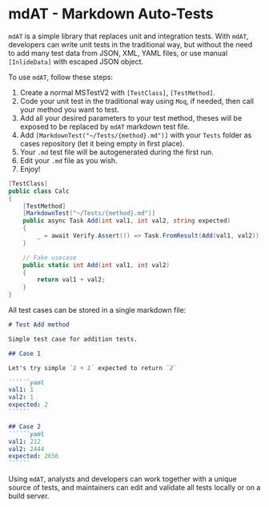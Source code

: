 # mdAT - Markdown Auto-Tests

``mdAT`` is a simple library that replaces unit and integration tests. With ``mdAT``, developers can write unit tests in the traditional way, but without the need to add many test data from JSON, XML, YAML files, or use manual ``[InlideData]`` with escaped JSON object.

To use ``mdAT``, follow these steps:

1. Create a normal MSTestV2 with `[TestClass]`, `[TestMethod]`.
1. Code your unit test in the traditional way using `Moq`, if needed, then call your method you want to test.
1. Add all your desired parameters to your test method, theses will be exposed to be replaced by ``mdAT`` markdown test file.
1. Add `[MarkdownTest("~/Tests/{method}.md")]` with your `Tests` folder as cases repository (let it being empty in first place).
1. Your `.md` test file will be autogenerated during the first run.
1. Edit your `.md` file as you wish.
1. Enjoy!

````csharp
[TestClass]
public class Calc
{
    [TestMethod]
    [MarkdownTest("~/Tests/{method}.md")]
    public async Task Add(int val1, int val2, string expected)
    {
        _ = await Verify.Assert(() => Task.FromResult(Add(val1, val2)), expected);
    }

    // Fake usecase
    public static int Add(int val1, int val2)
    {
        return val1 + val2;
    }
}
````

All test cases can be stored in a single markdown file:

```````md
# Test Add method

Simple test case for addition tests.

## Case 1

Let's try simple `1 + 1` expected to return `2`

``````yaml
val1: 1
val2: 1
expected: 2
``````

## Case 2
``````yaml
val1: 212
val2: 2444
expected: 2656
``````
```````

Using `mdAT`, analysts and developers can work together with a unique source of tests, and maintainers can edit and validate all tests locally or on a build server.